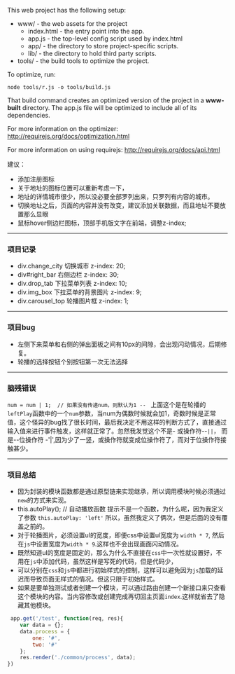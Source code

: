 This web project has the following setup:

* www/ - the web assets for the project
    * index.html - the entry point into the app.
    * app.js - the top-level config script used by index.html
    * app/ - the directory to store project-specific scripts.
    * lib/ - the directory to hold third party scripts.
* tools/ - the build tools to optimize the project.

To optimize, run:

    node tools/r.js -o tools/build.js

That build command creates an optimized version of the project in a
**www-built** directory. The app.js file will be optimized to include
all of its dependencies.

For more information on the optimizer:
http://requirejs.org/docs/optimization.html

For more information on using requirejs:
http://requirejs.org/docs/api.html

建议：
<!-- - 顶部条去除用户注册，功能合并到登陆功能中。 -->
- 添加注册图标
- 关于地址的图标位置可以重新考虑一下，
- 地址的详情城市很少，所以没必要全部罗列出来，只罗列有内容的城市。
- 切换地址之后，页面的内容并没有改变，建议添加关联数据，而且地址不要放置那么显眼
- 鼠标hover侧边栏图标，顶部手机版文字在前端，调整z-index;

---

### 项目记录

- div.change_city 切换城市 z-index: 20;
- div#right_bar 右侧边栏 z-index: 30;
- div.drop_tab 下拉菜单列表 z-index: 10;
- div.img_box  下拉菜单的背景图片 z-index: 9;
- div.carousel_top  轮播图片框 z-index: 1;   

---

### 项目bug

- 左侧下来菜单和右侧的弹出面板之间有10px的间隙，会出现闪动情况，后期修复。
- 轮播的选择按钮个别按钮第一次无法选择

---

### 脑残错误

`num = num | 1;  // 如果没有传递num，则默认为1 -- `
上面这个是在轮播的`leftPlay`函数中的一个`num`参数，当num为偶数时候就会加1，奇数时候是正常值，这个怪异的bug找了很长时间，最后我决定不用这样的判断方式了，直接通过输入值来进行事件触发，这样就正常了。忽然我发觉这个不是- 或操作符--`||`， 而是--位操作符 -'|',因为少了一竖，或操作符就变成位操作符了，而对于位操作符接触甚少。

---

### 项目总结

- 因为封装的模块函数都是通过原型链来实现继承，所以调用模块时候必须通过`new`的方式来实现。
- this.autoPlay();    // 自动播放函数 提示不是一个函数，为什么呢，因为我定义了参数 `this.autoPlay: 'left'` 所以，虽然我定义了俩次，但是后面的没有覆盖之前的。
- 对于轮播图片，必须设置ul的宽度，即便css中设置ul宽度为 `width * 7`, 然后在`js`中设置宽度为`width * 9`.这样也不会出现画面闪动情况。
- 既然知道ul的宽度是固定的，那么为什么不直接在`css`中一次性就设置好，不用在`js`中添加代码，虽然这样是写死的代码，但是代码少，
- 可以分别在`css`和`js`中都进行初始样式的控制，这样可以避免因为`js`加载的延迟而导致页面无样式的情况。但这只限于初始样式。
- 如果是要单独测试或者创建一个模块，可以通过路由创建一个新接口来只查看这个模块的内容。当内容修改或创建完成再切回主页面`index`.这样就省去了隐藏其他模块。

```javascript
 app.get('/test', function(req, res){
    var data = {};
    data.process = {
        one: '#',
        two: '#'
    };
    res.render('./common/process', data);
})
```



